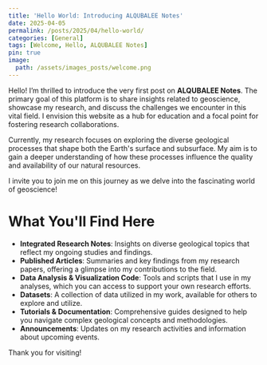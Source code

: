 ```yaml
---
title: 'Hello World: Introducing ALQUBALEE Notes'
date: 2025-04-05
permalink: /posts/2025/04/hello-world/
categories: [General]
tags: [Welcome, Hello, ALQUBALEE Notes]
pin: true
image:
  path: /assets/images_posts/welcome.png
---
```



Hello! I’m thrilled to introduce the very first post on **ALQUBALEE Notes**. The primary goal of this platform is to share insights related to geoscience, showcase my research, and discuss the challenges we encounter in this vital field. I envision this website as a hub for education and a focal point for fostering research collaborations.

Currently, my research focuses on exploring the diverse geological processes that shape both the Earth's surface and subsurface. My aim is to gain a deeper understanding of how these processes influence the quality and availability of our natural resources.

I invite you to join me on this journey as we delve into the fascinating world of geoscience!


# What You'll Find Here

- **Integrated Research Notes**: Insights on diverse geological topics that reflect my ongoing studies and findings.
- **Published Articles**: Summaries and key findings from my research papers, offering a glimpse into my contributions to the field.
- **Data Analysis & Visualization Code**: Tools and scripts that I use in my analyses, which you can access to support your own research efforts.
- **Datasets**: A collection of data utilized in my work, available for others to explore and utilize.
- **Tutorials & Documentation**: Comprehensive guides designed to help you navigate complex geological concepts and methodologies.
- **Announcements**: Updates on my research activities and information about upcoming events.


Thank you for visiting!
